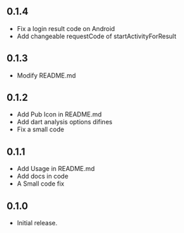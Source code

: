 ## 0.1.4

* Fix a login result code on Android
* Add changeable requestCode of startActivityForResult

## 0.1.3

* Modify README.md

## 0.1.2

* Add Pub Icon in README.md
* Add dart analysis options difines
* Fix a small code
 
## 0.1.1

* Add Usage in README.md
* Add docs in code
* A Small code fix

## 0.1.0

* Initial release.